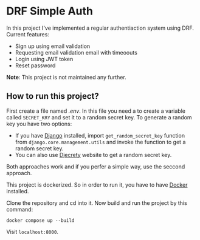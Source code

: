 # DRF Simple Auth  

In this project I've implemented a regular authentiaction system using DRF. Current features:

- Sign up using email validation
- Requesting email validation email with timeoouts
- Login using JWT token
- Reset password

__Note__: This project is not maintained any further.

## How to run this project?

First create a file named _.env_. In this file you need a to create a variable called `SECRET_KRY` and set it to a random secret key.
To generate a random key you have two options:

- If you have [Django](https://www.djangoproject.com/) installed, import `get_random_secret_key` function from `django.core.management.utils` and invoke the function to get a random secret key.
- You can also use [Djecrety](https://djecrety.ir/) website to get a random secret key.

Both approaches work and if you perfer a simple way, use the seccond approach.

This project is dockerized. So in order to run it, you have to have [Docker](https://www.docker.com/) installed.

Clone the repository and cd into it. Now build and run the project by this command:

```shell
docker compose up --build
```

Visit `localhost:8000`.
